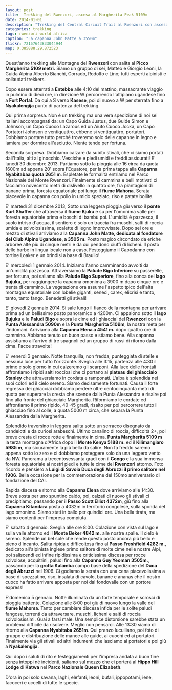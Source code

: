 ```yaml
---
layout: post
title:  Trekking del Rwenzori, ascesa al Margherita Peak 5109m
date: 2014-01-01
description: "Trekking del Central Circuit Trail al Rwenzori con ascesa alla Punta Margherita (Monte Stanley)"
categories: trekking
tags: rwenzori world africa
caption: "La capanna John Matte a 3550m"
flickr: 72157643833044944
map: 0.385888,29.872523
---
```


Quest'anno trekking alle Montagne del **Rwenzori** con salita al **Picco Margherita 5109 metri.** Siamo un gruppo di sei, Matteo e Giorgio Leoni, la Guida Alpina Alberto Bianchi, Corrado, Rodolfo e Lino; tutti esperti alpinisti e collaudati trekkers.

Dopo essere atterrati a **Entebbe** alle 4:10 del mattino, massacrante viaggio in pulmino di dieci ore, in direzione W percorrendo  l'altipiano ugandese fino a **Fort Portal**. Da qui a S verso **Kasese**, poi di nuovo a W per sterrata fino a **Nyakalengija** punto di partenza del trekking.

Qui prima sorpresa. Non è un trekking ma una vera spedizione di noi sei italiani accompagnati da: un Capo Guida Justus, due Guide Simon e Johnson, un Capo Cuoco Lazarous ed un Aiuto Cuoco Jocka, un Capo Portatori Johnson e ventiquattro, ebbene sì ventiquattro, portatori. Dobbiamo portare tutto perchè troveremo solo delle capanne in legno e lamiera per dormire all'asciutto. Niente tende per fortuna.

Seconda sorpresa. Dobbiamo calzare da subito stivali, che ci siamo portati dall'Italia, alti al ginocchio. Vesciche e piedi umidi e freddi assicurati! E' lunedì 30 dicembre 2013. Partiamo sotto la pioggia alle 16 circa da quota 1600m ad appena 20' sopra l'Equatore, per la prima tappa alla **Capanna Nyabitabaa quota 2651 m**. Espletate le formalità entriamo nel Parco Nazionale del Monte Rwenzori. Finalmente si cammina e belli motivati ci facciamo novecento metri di dislivello in quattro ore, fra piantagioni di banane prima, foresta equatoriale poi lungo il **fiume Mahona**. Serata piacevole in capanna con pollo in umido speziato, riso e patate bollite.

E' martedì 31 dicembre 2013, Sotto una leggera pioggia giù verso il **ponte Kurt Shaffer** che attraversa il **fiume Bjuku** e su per l'omonima valle per foresta equatoriale prima e boschi di bambù poi. L'umidità è pazzesca, il suolo intriso d'acqua, il sentiero è solo un traccia fra muschi, salti di roccia umida e scivolosissima, scalette di legno improvvisate. Dopo sei ore e mezzo di stivali arriviamo alla **Capanna John Matte, dedicata al fondatore del Club Alpino Ugandese, a 3505 m.** Posto magico circondato da eriche arboree alte più di cinque metri e da cui pendono ciuffi di licheni. Il posto delle barbe in lingua locale non a caso. Festeggiamo il Capodanno con tortine Loaker e un brindisi a base di Braulio!

E' mercoledì 1 gennaio 2014. Iniziamo l'anno camminando avvolti da un'umidità pazzesca. Attraversiamo la **Palude Bigo Inferiore** su passerelle, per fortuna, poi saliamo alla **Palude Bigo Superiore**, fino alla conca del **lago Bujuku**, per raggiungere la capanna omonima a 3900 m dopo cinque ore e trenta di cammino. La vegetazione ora assume l'aspetto tpico dell'alta montagna equatoriale con lobelie giganti, seneci, carex, elicrisi e tanto, tanto, tanto fango. Benedetti gli stivali!

E' giovedì 2 gennaio 2014. Si sale lungo il fianco della montagna per arrivare prima ad un bellissimo posto panoramico a 4200m. Ci appaiono sotto il **lago Bujuku** e le **Paludi Bigo** e sopra le cime ed i ghiacciai del **Rwenzori** con la **Punta Alessandra 5090m** e la **Punta Margherita 5109m**, la nostra meta per l'indomani. Arriviamo alla **Capanna Elena a 4541 m.** dopo quattro ore di cammino. Abbiamo tenuto un buon passo e stiamo bene. Alla capanna assistiamo all'arrivo di tre spagnoli ed un gruppo di russi di ritorno dalla cima. Facce stravolte!

E' venerdì 3 gennaio. Notte tranquilla, non fredda, punteggiata di stelle e nessuna luce per tutto l'orizzonte. Sveglia alle 3:15, partenza alle 4:30 il primo e solo giorno in cui calzeremo gli scarponi. Alla luce delle frontali affrontiamo i ripidi salti rocciosi che ci portano al **plateau del ghiacciaio Stanley** che attraversiamo in cordata e ramponati. L'alba è splendida nei suoi colori ed il cielo sereno. Siamo decisamente fortunati. Causa il forte regresso dei ghiacciai dobbiamo perdere oltre centocinquanta metri di quota per superare la cresta che scende dalla Punta Alessandra e risalre poi fino alla fronte del ghiacciaio Margherita. Riformiamo le cordate ed affrontiamo il primo ripido, 40-45 gradi, risalto per poi percorrere  tutto il ghiacciao fino al colle, a quota 5000 m circa, che separa la Punta Alessandra  dalla Margherita.

Splendido traversino in leggera salita sotto un serracco disegnato da candelotti e  da curiosi arabeschi. Ultimo canalino di roccia, difficoltà 2+, poi breve cresta di rocce rotte e finalmente in cima. **Punta Margherita 5109 m** la terza montagna d'Africa dopo il **Monte Kenya 5188 m.** ed il **Kilimangiaro 5985 m,** ma sicuramente la più bella da salire. Non fa freddo saremo appena sotto lo zero e ci dobbiamo proteggere solo da una leggero vento da NW. Panorama a trecentosessanta gradi con il **Congo** e la sua immensa foresta equatoriale ai nostri piedi e tutte le cime del **Rwenzori** attorno. Foto ricordo e pensiero a **Luigi di Savoia Duca degli Abruzzi il primo salitore nel 1906**. Bella occasione per la commemorazione del 150mo anniversario di fondazione del CAI.

Rapida discesa e ritorno alla **Capanna Elena** dove arriviamo alle 14:30. Breve sosta per uno spuntino caldo, poi, calzati di nuovo gli stivali ci precipitiamo, passando per il **Passo Scott Elliot 4372m**, giù fino alla **Capanna Kitandara** posta a 4032m in territorio congolese, sulla sponda del lago omonimo. Siamo stati in ballo per quindici ore. Una bella tirata, ma siamo contenti per l'impresa compiuta.

E' sabato 4 gennaio. Sveglia alle ore 8:00. Colazione con vista sul lago e sulla valle attorno ed il **Monte Beker 4842 m.** alle nostre spalle. Il cielo è sereno. Splende un bel sole che rende questo posto ancora più bello e pieno d'incanto. Salita ripida e difficoltosa fino al **Passo Freshfield 4282 m.**, dedicato all'alpinista inglese primo salitore di molte cime nelle nostre Alpi, poi saliscendi ed infine ripidissima e criticissima discesa per rocce scivolose, acquitrini, paludi fino alla **Capanna Guy Yeoman 3505m.**, passando per la **grotta Kalamba** campo base della spedizione del **Duca degli Abruzzi** nel 1906. Ci godiamo la serata con una cena piacevolissima a base di spezzatino, riso, insalata di cavolo, banane e ananas che il nostro cuoco ha fatto arrivare apposta per noi dal fondovalle con un portore express!

E'domenica 5 gennaio. Notte illuminata da un forte temporale e scrosci di pioggia battente. Colazione alle 8:00 poi giù di nuovo lungo la valle del **fiume Mahoma**. Tanto per cambiare discesa infida per le solite paludi fangose, torrenti da attraversare,  muschi, licheni e salti di roccia scivolosissimi. Guai a farsi male. Una semplice distorsione sarebbe stata un problema difficile da risolvere. Meglio non pensarci. Alle 13:30 siamo di ritorno alla **Capanna Nyabitaba 2651m**. Qui pranzo luculliano, poi foto di gruppo e distribuzione delle mance alle guide, ai cuochi ed ai portatori. Finalmente via gli stivali ed altri indumenti che lasciamo ai portatori e poi giù a **Nyakalengija**.

Qui dopo i saluti di rito e festeggiamenti per l'impresa andata a buon fine senza intoppi né incidenti, saliamo sul mezzo che ci porterà al **Hippo Hill Lodge** di **Katwa** nel **Parco Nazionale Queen Elizabeth**.

D'ora in poi solo savana, laghi, elefanti, leoni, bufali, ippopotami, iene, facoceri e uccelli di tutte le specie.

